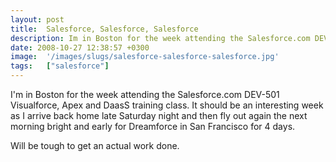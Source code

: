```yaml
---
layout: post
title:  Salesforce, Salesforce, Salesforce
description: Im in Boston for the week attending the Salesforce.com DEV-501 Visualforce, Apex and DaasS training class. It should be an interesting week as I arrive back home late Saturday night and then fly out again the next morning bright and early for Dreamforce in San Francisco for 4 days. Will be tough to get an actual work done.
date: 2008-10-27 12:38:57 +0300
image:  '/images/slugs/salesforce-salesforce-salesforce.jpg'
tags:   ["salesforce"]
---
```

<p>I'm in Boston for the week attending the Salesforce.com DEV-501 Visualforce, Apex and DaasS training class. It should be an interesting week as I arrive back home late Saturday night and then fly out again the next morning bright and early for Dreamforce in San Francisco for 4 days.</p>
<p>Will be tough to get an actual work done.</p>

